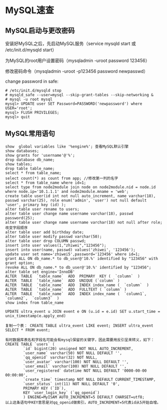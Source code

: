 # MySQL速查

## MySQL启动与更改密码

安装好MySQL之后，先启动MySQL服务（service mysqld start 或 /etc/init.d/mysqld start）

为MySQL的root用户设置密码（mysqladmin -uroot password 123456）

修改密码命令（mysqladmin -uroot -p123456 password newpasswd）

change password in safe:

    # /etc/init.d/mysqld stop
    # mysqld_safe --user=mysql --skip-grant-tables --skip-networking &
    # mysql -u root mysql
    mysql> UPDATE user SET Password=PASSWORD('newpassword') where USER='root';
    mysql> FLUSH PRIVILEGES;
    mysql> quit

## MySQL常用语句

    show  global variables like '%engine%'; 查看MySQL默认引擎
    show databases;
    show grants for 'username'@'%';
    drop database db_name;
    show tables;
    drop table table_name;
    select * from table_name;
    select count(*) as count from app; //修改第一列的名字
    select * from table_name where id=1;
    select type from node2module join node on node2module.nid = node.id where node.ip='10.1.1.1' and node2module.mname = 'web';
    create table user(id int not null auto_increment, name varchar(18), passwd varchar(25), role enum('admin', 'user') not null default 'user', primary key (id) );
    alter table user rename to users;
    alter table user change name username varchar(18), passwd password(25);
    alter table user change name username varchar(18) not null after role; 改变字段顺序
    alter table user add birthday date;
    alter table user modify passwd varchar(50);
    alter table user drop COLUMN passwd;
    insert into user values(1,"zhiwei","123456");
    insert into user(name, passwd) values('zhiwei', '123456');
    update user set name='zhiwei5',password='123456' where id=1;
    grant ALL ON db_name.* to db_user@'10.%' identified by "123456" with grant option;
    revoke ALL ON db_name.* to db_user@'10.%' identified by "123456";
    alter table set engine='InnoDB'
    ALTER  TABLE  `table_name`  ADD  PRIMARY  KEY (  `column`  )
    ALTER  TABLE  `table_name`  ADD  UNIQUE (`column` )
    ALTER  TABLE  `table_name`  ADD  INDEX index_name (  `column`  )
    ALTER  TABLE  `table_name`  ADD  FULLTEXT ( `column` )
    ALTER  TABLE  `table_name`  ADD  INDEX index_name (  `column1`,  `column2`,  `column3`  )
    show index from table_name

    UPDATE ultra_event u JOIN event e ON (u.id = e.id) SET u.start_time = unix_timestamp(e.apply_end)

    复制一个表： CREATE TABLE ultra_event LIKE event; INSERT ultra_event SELECT * FROM event;

    有时数据库表名和字段名可能会有mysql保留的关键字，因此需要用反引呈来转义，如下：
    CREATE TABLE `users` (
            `id` bigint(20) unsigned NOT NULL AUTO_INCREMENT,
            `user_name` varchar(50) NOT NULL DEFAULT '',
            `qq_openid` varchar(32) NOT NULL,
            `user_avatar` varchar(100) NOT NULL DEFAULT '',
            `user_email` varchar(100) NOT NULL DEFAULT '',
            `user_registered` datetime NOT NULL DEFAULT '0000-00-00 00:00:00',
            `create_time` timestamp NOT NULL DEFAULT CURRENT_TIMESTAMP,
            `user_status` int(11) NOT NULL DEFAULT '0',
            PRIMARY KEY (`ID`),
            KEY `user_login_key` (`qq_openid`)
            ) ENGINE=MyISAM AUTO_INCREMENT=5 DEFAULT CHARSET=utf8;
    以上这条语句中KEY意思是对qq_openid做索引，AUTO_INCREMENT=5代表id从5开始自增。
